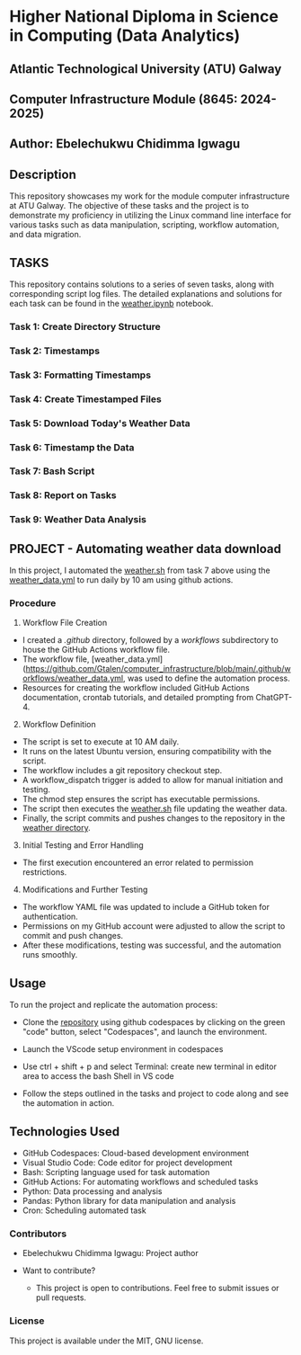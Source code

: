 # Higher National Diploma in Science in Computing (Data Analytics)
## Atlantic Technological University (ATU) Galway
## Computer Infrastructure  Module (8645: 2024-2025)
## Author: Ebelechukwu Chidimma Igwagu

## Description
This repository showcases my work for the module computer infrastructure at ATU Galway. The objective of these tasks and the project is to demonstrate my proficiency in utilizing the Linux command line interface for various tasks such as data manipulation, scripting, workflow automation, and data migration.

## TASKS

This repository contains solutions to a series of seven tasks, along with corresponding script log files. The detailed explanations and solutions for each task can be found in the [weather.ipynb](https://github.com/Gtalen/computer_infrastructure/blob/main/weather.ipynb) notebook. 

### Task 1: Create Directory Structure
### Task 2: Timestamps
### Task 3: Formatting Timestamps
### Task 4: Create Timestamped Files
### Task 5: Download Today's Weather Data
### Task 6: Timestamp the Data
### Task 7: Bash Script
### Task 8: Report on Tasks
### Task 9: Weather Data Analysis
   

## PROJECT - Automating weather data download

In this project, I automated the [weather.sh](https://github.com/Gtalen/computer_infrastructure/blob/main/weather.sh) from task 7 above using the [weather_data.yml](https://github.com/Gtalen/computer_infrastructure/blob/main/.github/workflows/weather_data.yml) to run daily by 10 am using github actions. 

### Procedure

1. Workflow File Creation
  - I created a *.github* directory, followed by a *workflows* subdirectory to house the GitHub Actions workflow file.
  - The workflow file, [weather_data.yml](https://github.com/Gtalen/computer_infrastructure/blob/main/.github/workflows/weather_data.yml, was used to define the automation process.
  - Resources for creating the workflow included GitHub Actions documentation, crontab tutorials, and detailed prompting from ChatGPT-4.

2. Workflow Definition
  - The script is set to execute at 10 AM daily.
  - It runs on the latest Ubuntu version, ensuring compatibility with the script.
  - The workflow includes a git repository checkout step.
  - A workflow_dispatch trigger is added to allow for manual initiation and testing.
  - The chmod step ensures the script has executable permissions.
  - The script then executes the [weather.sh](https://github.com/Gtalen/computer_infrastructure/blob/main/weather.sh) file updating the weather data.
  - Finally, the script commits and pushes changes to the repository in the [weather directory](https://github.com/Gtalen/computer_infrastructure/tree/main/data/weather).

3. Initial Testing and Error Handling
  - The first execution encountered an error related to permission restrictions.

4. Modifications and Further Testing
  - The workflow YAML file was updated to include a GitHub token for authentication.
  - Permissions on my GitHub account were adjusted to allow the script to commit and push changes.
  - After these modifications, testing was successful, and the automation runs smoothly.


## Usage

To run the project and replicate the automation process:
- Clone the [repository](https://github.com/Gtalen/computer_infrastructure) using github codespaces by clicking on the green "code" button, select "Codespaces", and launch the environment.

- Launch the VScode setup environment in codespaces

- Use ctrl + shift + p and select Terminal: create new terminal in editor area to access the bash Shell in VS code

- Follow the steps outlined in the tasks and project to code along and see the automation in action.



## Technologies Used

  - GitHub Codespaces: Cloud-based development environment
  - Visual Studio Code: Code editor for project development
  - Bash: Scripting language used for task automation
  - GitHub Actions: For automating workflows and scheduled tasks
  - Python: Data processing and analysis
  - Pandas: Python library for data manipulation and analysis
  - Cron: Scheduling automated task

### Contributors

- Ebelechukwu Chidimma Igwagu: Project author

- Want to contribute?
  - This project is open to contributions. Feel free to submit issues or pull requests.

### License
This project is available under the MIT, GNU license.












